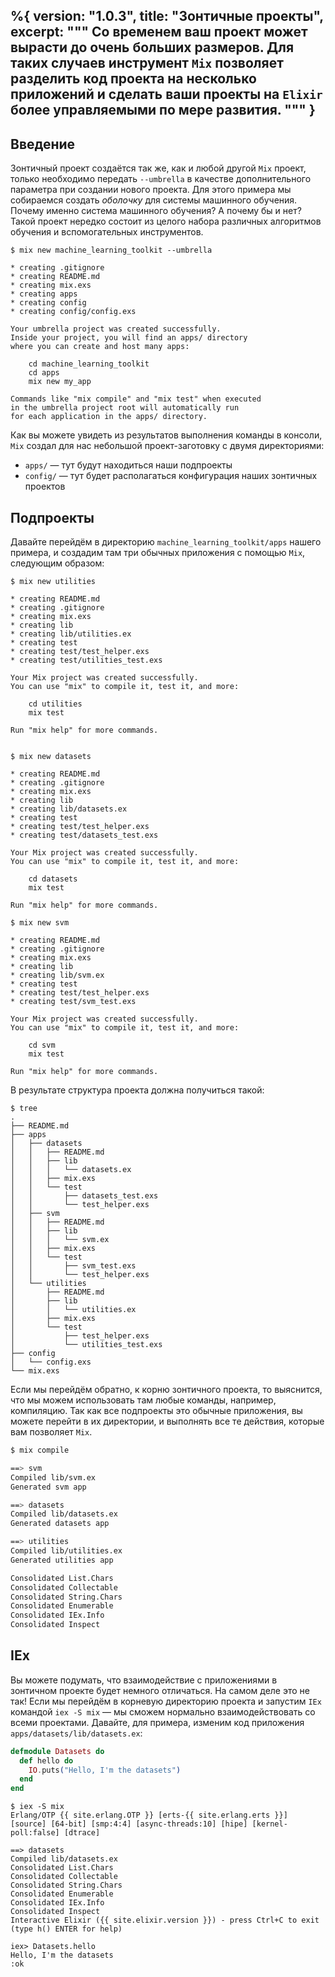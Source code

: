 %{
  version: "1.0.3",
  title: "Зонтичные проекты",
  excerpt: """
  Со временем ваш проект может вырасти до очень больших размеров.
  Для таких случаев инструмент `Mix` позволяет разделить код проекта на несколько приложений и сделать ваши проекты на `Elixir` более управляемыми по мере развития.
  """
}
---

## Введение

Зонтичный проект создаётся так же, как и любой другой `Mix` проект, только необходимо передать `--umbrella` в качестве дополнительного параметра при создании нового проекта.
Для этого примера мы собираемся создать *оболочку* для системы машинного обучения.
Почему именно система машинного обучения?  А почему бы и нет? Такой проект нередко состоит из целого набора различных алгоритмов обучения и вспомогательных инструментов.

```shell
$ mix new machine_learning_toolkit --umbrella

* creating .gitignore
* creating README.md
* creating mix.exs
* creating apps
* creating config
* creating config/config.exs

Your umbrella project was created successfully.
Inside your project, you will find an apps/ directory
where you can create and host many apps:

    cd machine_learning_toolkit
    cd apps
    mix new my_app

Commands like "mix compile" and "mix test" when executed
in the umbrella project root will automatically run
for each application in the apps/ directory.
```

Как вы можете увидеть из результатов выполнения команды в консоли, `Mix` создал для нас небольшой проект-заготовку с двумя директориями:

  - `apps/` &mdash; тут будут находиться наши подпроекты
  - `config/` &mdash; тут будет располагаться конфигурация наших зонтичных проектов


## Подпроекты

Давайте перейдём в директорию `machine_learning_toolkit/apps` нашего примера, и создадим там три обычных приложения с помощью `Mix`, следующим образом:

```shell
$ mix new utilities

* creating README.md
* creating .gitignore
* creating mix.exs
* creating lib
* creating lib/utilities.ex
* creating test
* creating test/test_helper.exs
* creating test/utilities_test.exs

Your Mix project was created successfully.
You can use "mix" to compile it, test it, and more:

    cd utilities
    mix test

Run "mix help" for more commands.


$ mix new datasets

* creating README.md
* creating .gitignore
* creating mix.exs
* creating lib
* creating lib/datasets.ex
* creating test
* creating test/test_helper.exs
* creating test/datasets_test.exs

Your Mix project was created successfully.
You can use "mix" to compile it, test it, and more:

    cd datasets
    mix test

Run "mix help" for more commands.

$ mix new svm

* creating README.md
* creating .gitignore
* creating mix.exs
* creating lib
* creating lib/svm.ex
* creating test
* creating test/test_helper.exs
* creating test/svm_test.exs

Your Mix project was created successfully.
You can use "mix" to compile it, test it, and more:

    cd svm
    mix test

Run "mix help" for more commands.
```

В результате структура проекта должна получиться такой:

```shell
$ tree
.
├── README.md
├── apps
│   ├── datasets
│   │   ├── README.md
│   │   ├── lib
│   │   │   └── datasets.ex
│   │   ├── mix.exs
│   │   └── test
│   │       ├── datasets_test.exs
│   │       └── test_helper.exs
│   ├── svm
│   │   ├── README.md
│   │   ├── lib
│   │   │   └── svm.ex
│   │   ├── mix.exs
│   │   └── test
│   │       ├── svm_test.exs
│   │       └── test_helper.exs
│   └── utilities
│       ├── README.md
│       ├── lib
│       │   └── utilities.ex
│       ├── mix.exs
│       └── test
│           ├── test_helper.exs
│           └── utilities_test.exs
├── config
│   └── config.exs
└── mix.exs
```

Если мы перейдём обратно, к корню зонтичного проекта, то выяснится, что мы можем использовать там любые команды, например, компиляцию.
Так как все подпроекты это обычные приложения, вы можете перейти в их директории, и выполнять все те действия, которые вам позволяет `Mix`.

```bash
$ mix compile

==> svm
Compiled lib/svm.ex
Generated svm app

==> datasets
Compiled lib/datasets.ex
Generated datasets app

==> utilities
Compiled lib/utilities.ex
Generated utilities app

Consolidated List.Chars
Consolidated Collectable
Consolidated String.Chars
Consolidated Enumerable
Consolidated IEx.Info
Consolidated Inspect
```

## IEx

Вы можете подумать, что взаимодействие с приложениями в зонтичном проекте будет немного отличаться.
На самом деле это не так! Если мы перейдём в корневую директорию проекта и запустим `IEx` командой `iex -S mix` &mdash; мы сможем нормально взаимодействовать со всеми проектами.
Давайте, для примера, изменим код приложения `apps/datasets/lib/datasets.ex`:

```elixir
defmodule Datasets do
  def hello do
    IO.puts("Hello, I'm the datasets")
  end
end
```

```shell
$ iex -S mix
Erlang/OTP {{ site.erlang.OTP }} [erts-{{ site.erlang.erts }}] [source] [64-bit] [smp:4:4] [async-threads:10] [hipe] [kernel-poll:false] [dtrace]

==> datasets
Compiled lib/datasets.ex
Consolidated List.Chars
Consolidated Collectable
Consolidated String.Chars
Consolidated Enumerable
Consolidated IEx.Info
Consolidated Inspect
Interactive Elixir ({{ site.elixir.version }}) - press Ctrl+C to exit (type h() ENTER for help)

iex> Datasets.hello
Hello, I'm the datasets
:ok
```
